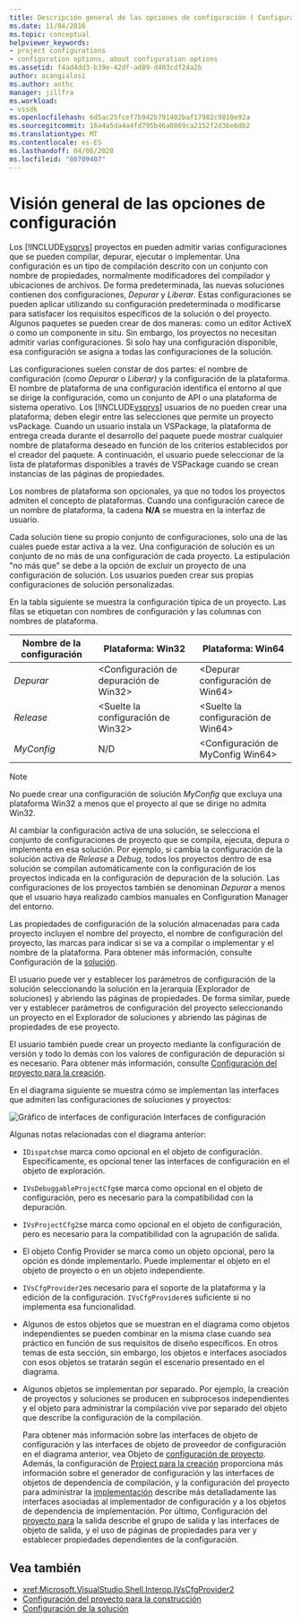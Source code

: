 ```yaml
---
title: Descripción general de las opciones de configuración ( Configuration Options Overview ) Microsoft Docs
ms.date: 11/04/2016
ms.topic: conceptual
helpviewer_keywords:
- project configurations
- configuration options, about configuration options
ms.assetid: f4ad4dd3-b39e-42df-ad89-d403cdf24a2b
author: acangialosi
ms.author: anthc
manager: jillfra
ms.workload:
- vssdk
ms.openlocfilehash: 6d5ac25fcef7b942b791402baf17982c9810e92a
ms.sourcegitcommit: 16a4a5da4a4fd795b46a0869ca2152f2d36e6db2
ms.translationtype: MT
ms.contentlocale: es-ES
ms.lasthandoff: 04/06/2020
ms.locfileid: "80709407"
---
```

# <a name="configuration-options-overview"></a>Visión general de las opciones de configuración
Los [!INCLUDE[vsprvs](../../code-quality/includes/vsprvs_md.md)] proyectos en pueden admitir varias configuraciones que se pueden compilar, depurar, ejecutar o implementar. Una configuración es un tipo de compilación descrito con un conjunto con nombre de propiedades, normalmente modificadores del compilador y ubicaciones de archivos. De forma predeterminada, las nuevas soluciones contienen dos configuraciones, *Depurar* y *Liberar*. Estas configuraciones se pueden aplicar utilizando su configuración predeterminada o modificarse para satisfacer los requisitos específicos de la solución o del proyecto. Algunos paquetes se pueden crear de dos maneras: como un editor ActiveX o como un componente in situ. Sin embargo, los proyectos no necesitan admitir varias configuraciones. Si solo hay una configuración disponible, esa configuración se asigna a todas las configuraciones de la solución.

 Las configuraciones suelen constar de dos partes: el nombre de configuración (como *Depurar* o *Liberar)* y la configuración de la plataforma. El nombre de plataforma de una configuración identifica el entorno al que se dirige la configuración, como un conjunto de API o una plataforma de sistema operativo. Los [!INCLUDE[vsprvs](../../code-quality/includes/vsprvs_md.md)] usuarios de no pueden crear una plataforma; deben elegir entre las selecciones que permite un proyecto vsPackage. Cuando un usuario instala un VSPackage, la plataforma de entrega creada durante el desarrollo del paquete puede mostrar cualquier nombre de plataforma deseado en función de los criterios establecidos por el creador del paquete. A continuación, el usuario puede seleccionar de la lista de plataformas disponibles a través de VSPackage cuando se crean instancias de las páginas de propiedades.

 Los nombres de plataforma son opcionales, ya que no todos los proyectos admiten el concepto de plataformas. Cuando una configuración carece de un nombre de plataforma, la cadena **N/A** se muestra en la interfaz de usuario.

 Cada solución tiene su propio conjunto de configuraciones, solo una de las cuales puede estar activa a la vez. Una configuración de solución es un conjunto de no más de una configuración de cada proyecto. La estipulación "no más que" se debe a la opción de excluir un proyecto de una configuración de solución. Los usuarios pueden crear sus propias configuraciones de solución personalizadas.

 En la tabla siguiente se muestra la configuración típica de un proyecto. Las filas se etiquetan con nombres de configuración y las columnas con nombres de plataforma.

|Nombre de la configuración|Plataforma: Win32|Plataforma: Win64|
|------------------------|----------------------|----------------------|
|*Depurar*|\<Configuración de depuración de Win32>|\<Depurar configuración de Win64>|
|*Release*|\<Suelte la configuración de Win32>|\<Suelte la configuración de Win64>|
|*MyConfig*|N/D|\<Configuración de MyConfig Win64>|

> [!NOTE]
> No puede crear una configuración de solución *MyConfig* que excluya una plataforma Win32 a menos que el proyecto al que se dirige no admita Win32.

 Al cambiar la configuración activa de una solución, se selecciona el conjunto de configuraciones de proyecto que se compila, ejecuta, depura o implementa en esa solución. Por ejemplo, si cambia la configuración de la solución activa de *Release* a *Debug*, todos los proyectos dentro de esa solución se compilan automáticamente con la configuración de los proyectos indicada en la configuración de depuración de la solución. Las configuraciones de los proyectos también se denominan *Depurar* a menos que el usuario haya realizado cambios manuales en Configuration Manager del entorno.

 Las propiedades de configuración de la solución almacenadas para cada proyecto incluyen el nombre del proyecto, el nombre de configuración del proyecto, las marcas para indicar si se va a compilar o implementar y el nombre de la plataforma. Para obtener más información, consulte Configuración de la [solución](../../extensibility/internals/solution-configuration.md).

 El usuario puede ver y establecer los parámetros de configuración de la solución seleccionando la solución en la jerarquía (Explorador de soluciones) y abriendo las páginas de propiedades. De forma similar, puede ver y establecer parámetros de configuración del proyecto seleccionando un proyecto en el Explorador de soluciones y abriendo las páginas de propiedades de ese proyecto.

 El usuario también puede crear un proyecto mediante la configuración de versión y todo lo demás con los valores de configuración de depuración si es necesario. Para obtener más información, consulte [Configuración del proyecto para la creación](../../extensibility/internals/project-configuration-for-building.md).

 En el diagrama siguiente se muestra cómo se implementan las interfaces que admiten las configuraciones de soluciones y proyectos:

 ![Gráfico de interfaces de configuración](../../extensibility/internals/media/vsconfiginterfaces.gif "vsConfigInterfaces") Interfaces de configuración

 Algunas notas relacionadas con el diagrama anterior:

- `IDispatch`se marca como opcional en el objeto de configuración. Específicamente, es opcional tener las interfaces de configuración en el objeto de exploración.

- `IVsDebuggableProjectCfg`se marca como opcional en el objeto de configuración, pero es necesario para la compatibilidad con la depuración.

- `IVsProjectCfg2`se marca como opcional en el objeto de configuración, pero es necesario para la compatibilidad con la agrupación de salida.

- El objeto Config Provider se marca como un objeto opcional, pero la opción es dónde implementarlo. Puede implementar el objeto en el objeto de proyecto o en un objeto independiente.

- `IVsCfgProvider2`es necesario para el soporte de la plataforma y la edición de la configuración. `IVsCfgProvider`es suficiente si no implementa esa funcionalidad.

- Algunos de estos objetos que se muestran en el diagrama como objetos independientes se pueden combinar en la misma clase cuando sea práctico en función de sus requisitos de diseño específicos. En otros temas de esta sección, sin embargo, los objetos e interfaces asociados con esos objetos se tratarán según el escenario presentado en el diagrama.

- Algunos objetos se implementan por separado. Por ejemplo, la creación de proyectos y soluciones se producen en subprocesos independientes y el objeto para administrar la compilación vive por separado del objeto que describe la configuración de la compilación.

  Para obtener más información sobre las interfaces de objeto de configuración y las interfaces de objeto de proveedor de configuración en el diagrama anterior, vea Objeto de [configuración de proyecto](../../extensibility/internals/project-configuration-object.md). Además, la configuración de [Project para la creación](../../extensibility/internals/project-configuration-for-building.md) proporciona más información sobre el generador de configuración y las interfaces de objetos de dependencia de compilación, y la configuración del proyecto para administrar la [implementación](../../extensibility/internals/project-configuration-for-managing-deployment.md) describe más detalladamente las interfaces asociadas al implementador de configuración y a los objetos de dependencia de implementación. Por último, Configuración del [proyecto para](../../extensibility/internals/project-configuration-for-output.md) la salida describe el grupo de salida y las interfaces de objeto de salida, y el uso de páginas de propiedades para ver y establecer propiedades dependientes de la configuración.

## <a name="see-also"></a>Vea también
- <xref:Microsoft.VisualStudio.Shell.Interop.IVsCfgProvider2>
- [Configuración del proyecto para la construcción](../../extensibility/internals/project-configuration-for-building.md)
- [Configuración de la solución](../../extensibility/internals/solution-configuration.md)
